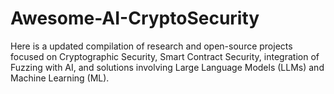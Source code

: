 # Awesome-AI-CryptoSecurity
Here is a updated compilation of research and open-source projects focused on Cryptographic Security, Smart Contract Security, integration of Fuzzing with AI, and solutions involving Large Language Models (LLMs) and Machine Learning (ML).
